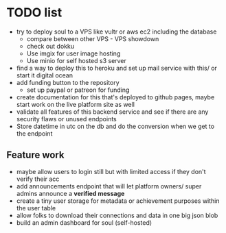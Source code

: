 # TODO list

- try to deploy soul to a VPS like vultr or aws ec2 including the database
  - compare between other VPS - VPS showdown
  - check out dokku
  - Use imgix for user image hosting
  - Use minio for self hosted s3 server
- find a way to deploy this to heroku and set up mail service with this/ or start it digital ocean
- add funding button to the repository
  - set up paypal or patreon for funding
- create documentation for this that's deployed to github pages, maybe start work on the live platform site as well
- validate all features of this backend service and see if there are any security flaws or unused endpoints
- Store datetime in utc on the db and do the conversion when we get to the endpoint

## Feature work

- maybe allow users to login still but with limited access if they don't verify their acc
- add announcements endpoint that will let platform owners/ super admins announce a **verified message**
- create a tiny user storage for metadata or achievement purposes within the user table
- allow folks to download their connections and data in one big json blob
- build an admin dashboard for soul (self-hosted)
